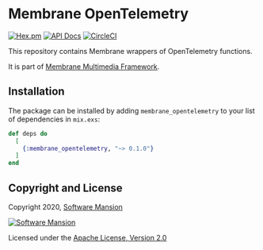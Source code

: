 # Membrane OpenTelemetry

[![Hex.pm](https://img.shields.io/hexpm/v/membrane_opentelemetry.svg)](https://hex.pm/packages/membrane_opentelemetry)
[![API Docs](https://img.shields.io/badge/api-docs-yellow.svg?style=flat)](https://hexdocs.pm/membrane_opentelemetry)
[![CircleCI](https://circleci.com/gh/membraneframework/membrane_opentelemetry.svg?style=svg)](https://circleci.com/gh/membraneframework/membrane_opentelemetry)

This repository contains Membrane wrappers of OpenTelemetry functions.

It is part of [Membrane Multimedia Framework](https://membraneframework.org).

## Installation

The package can be installed by adding `membrane_opentelemetry` to your list of dependencies in `mix.exs`:

```elixir
def deps do
  [
    {:membrane_opentelemetry, "~> 0.1.0"}
  ]
end
```

## Copyright and License

Copyright 2020, [Software Mansion](https://swmansion.com/?utm_source=git&utm_medium=readme&utm_campaign=membrane_opentelemetry)

[![Software Mansion](https://logo.swmansion.com/logo?color=white&variant=desktop&width=200&tag=membrane-github)](https://swmansion.com/?utm_source=git&utm_medium=readme&utm_campaign=membrane_opentelemetry)

Licensed under the [Apache License, Version 2.0](LICENSE)
